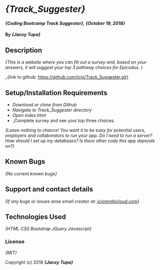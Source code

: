 # _{Track_Suggester}_

#### _{Coding Bootcamp Track Suggester}, {October 19, 2018}_

#### By _**{Jacey Tupa}**_

## Description

_{This is a website where you can fill out a survey and, based on your answers, it will suggest your top 3 pathway choices for Epicodus. }_

_{link to github: https://github.com/jcjo/Track_Suggester.git}

## Setup/Installation Requirements

* _Download or clone from Github_
* _Navigate to Track_Suggester directory_
* _Open index.html_
* _Complete survey and see your top three choices.

_{Leave nothing to chance! You want it to be easy for potential users, employers and collaborators to run your app. Do I need to run a server? How should I set up my databases? Is there other code this app depends on?}_

## Known Bugs

_{No current known bugs}_

## Support and contact details

_{If any bugs or issues arise email creator at: jcjomn@icloud.com}_

## Technologies Used

_{HTML CSS Bootstrap JQuery Javascript}_

### License

*{MIT}*

Copyright (c) 2018 **_{Jacey Tupa}_**

